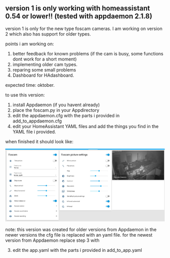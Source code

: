 ## version 1 is only working with homeassistant 0.54 or lower!! (tested with appdaemon 2.1.8)


version 1 is only for the new type foscam cameras.
I am working on version 2 which also has support for older types.

points i am working on:
1) better feedback for known problems (if the cam is busy, some functions dont work for a short moment)
2) implementing older cam types.
3) reparing some small problems
4) Dashboard for HAdashboard.

expected time: oktober.

to use this version:
1) install Appdaemon (if you havent already)
2) place the foscam.py in your Appdirectory
3) edit the appdaemon.cfg with the parts i provided in add_to_appdaemon.cfg
4) edit your HomeAssistant YAML files and add the things you find in the YAML file i provided.

when finished it should look like:

![screenshot](foscam2.jpg)

note: this version was created for older versions from Appdaemon
in the newer versions the cfg file is replaced with an yaml file.
for the newest version from Appdaemon replace step 3 with

3) edit the app.yaml with the parts i provided in add_to_app.yaml
